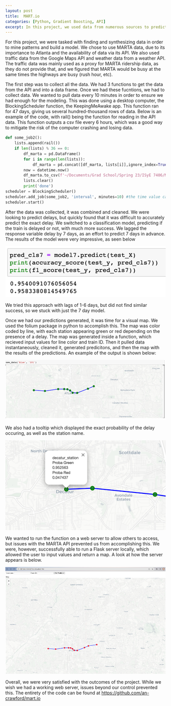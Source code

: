 ```yaml
---
layout: post
title:  MART.io
categories: [Python, Gradient Boosting, API]
excerpt: In this project, we used data from numerous sources to predict delays along the MARTA line in Atlanta
---
```


For this project, we were tasked with finding and synthesizing data in order to mine patterns and build a model. We chose to use MARTA data, due to its importance to Atlanta and the availability of data via its API. We also used traffic data from the Google Maps API and weather data from a weather API. The traffic data was mainly used as a proxy for MARTA ridership data, as they do not provide that, and we figured that MARTA would be busy at the same times the highways are busy (rush hour, etc). 

The first step was to collect all the data. We had 3 functions to get the data from the API and into a data frame. Once we had these fucntions, we had to collect data. We wanted to pull data every 10 minutes in order to ensure we had enough for the modeling. This was done using a desktop computer, the BlockingScheduler function, the KeepingMeAwake app. This function ran for 47 days, giving us several hundred-thousand rows of data. Below is an example of the code, with rail() being the function for reading in the API data. This function outputs a csv file every 6 hours, which was a good way to mitigate the risk of the computer crashing and losing data. 

```python
def some_job2():
    lists.append(rail())
    if len(lists) % 36 == 0: 
        df_marta = pd.DataFrame()
        for i in range(len(lists)):
            df_marta = pd.concat([df_marta, lists[i]],ignore_index=True,axis=0)
        now = datetime.now()
        df_marta.to_csv(f'~/Documents/Grad School/Spring 23/ISyE 7406/MARTA/{now}marta.csv')
        lists.clear()
        print('done')
scheduler = BlockingScheduler()
scheduler.add_job(some_job2, 'interval', minutes=10) #the time value can be changed to run the function more/less often
scheduler.start()
```

After the data was collected, it was combined and cleaned. We were looking to predict delays, but quickly found that it was difficult to accurately predict the exact delay. We switched to a classification model, predicting if the train is delayed or not, with much more success. We lagged the response variable delay by 7 days, as an effort to predict 7 days in advance. The results of the model were very impressive, as seen below

![png](/images/model7.png)

We tried this approach with lags of 1-6 days, but did not find similar success, so we stuck with just the 7 day model. 

Once we had our predictions generated, it was time for a visual map. We used the folium package in python to accomplish this. The map was color coded by line, with each station appearing green or red depending on the presence of a delay. The map was generated inside a function, which recieved input values for line color and train ID. Then it pulled data instantaneously, cleaned it, generated predicitons, and then the map with the results of the predictions. An example of the output is shown below: 

![png](/images/map1.png)

We also had a tooltip which displayed the exact probability of the delay occuring, as well as the station name. 

![png](/images/map2.png)

We wanted to run the function on a web server to allow others to access, but issues with the MARTA API prevented us from accomplishing this. We were, however, successfully able to run a Flask server locally, which allowed the user to input values and return a map. A look at how the server appears is below. 

![png](/images/map3.png)

Overall, we were very satisfied with the outcomes of the project. While we wish we had a working web server, issues beyond our control prevented this. The entirety of the code can be found at https://github.com/an-crawford/mart.io  